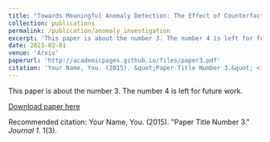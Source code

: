 ```yaml
---
title: "Towards Meaningful Anomaly Detection: The Effect of Counterfactual Explanations on the Investigation of Anomalies in Multivariate Time Series"
collection: publications
permalink: /publication/anomaly_investigation
excerpt: 'This paper is about the number 3. The number 4 is left for future work.'
date: 2023-02-01
venue: 'Arxiv'
paperurl: 'http://academicpages.github.io/files/paper3.pdf'
citation: 'Your Name, You. (2015). &quot;Paper Title Number 3.&quot; <i>Journal 1</i>. 1(3).'
---
```

This paper is about the number 3. The number 4 is left for future work.

[Download paper here](https://arxiv.org/pdf/2302.03302.pdf)

Recommended citation: Your Name, You. (2015). "Paper Title Number 3." <i>Journal 1</i>. 1(3).